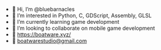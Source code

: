 - 👋 Hi, I’m @bluebarnacles
- 👀 I’m interested in Python, C, GDScript, Assembly, GLSL
- 🌱 I’m currently learning game development
- 📱 I’m looking to collaborate on mobile game development
- 📃 https://boatware.xyz/
- 📮 boatwarestudio@gmail.com

<!---
bluebarnacles/bluebarnacles is a ✨ special ✨ repository because its `README.md` (this file) appears on your GitHub profile.
You can click the Preview link to take a look at your changes.
--->
